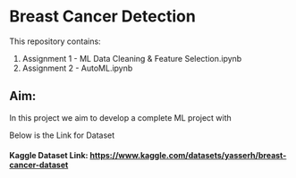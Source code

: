 # Breast Cancer Detection

This repository contains:

1. Assignment 1 - ML Data Cleaning & Feature Selection.ipynb
2. Assignment 2 - AutoML.ipynb

## Aim:
In this project we aim to develop a complete ML project with

Below is the Link for Dataset

#### Kaggle Dataset Link: https://www.kaggle.com/datasets/yasserh/breast-cancer-dataset


